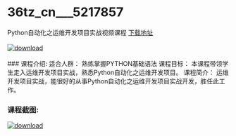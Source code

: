 # 36tz_cn___5217857
Python自动化之运维开发项目实战视频课程
[下载地址](http://www.36tz.cn/article/5217857 "下载地址")
<br/></br>[![download](http://36tz.cn/muke_img/2021_01_12345-14.jpg "下载地址")](http://www.36tz.cn/article/5217857 "下载地址")
<br/></br>### 课程介绍:
适合人群：
熟练掌握PYTHON基础语法
课程目标：
本课程带领学生走入运维开发项目实战，熟悉Python自动化之运维开发项目。
课程简介：
运维开发项目实战，能很好的从事Python自动化之运维开发项目实战开发，胜任此工作。

### 课程截图:
[![download](http://36tz.cn/muke_img/2021_01_2-113.png "下载地址")](http://www.36tz.cn/article/5217857 "下载地址")
